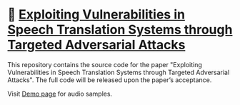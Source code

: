 # :rocket: [Exploiting Vulnerabilities in Speech Translation Systems through Targeted Adversarial Attacks](https://Adv-ST.github.io)

This repository contains the source code for the paper "Exploiting Vulnerabilities in Speech Translation Systems through Targeted Adversarial Attacks". The full code will be released upon the paper’s acceptance.

Visit [Demo page](https://Adv-ST.github.io) for audio samples.
